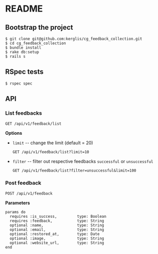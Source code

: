 # README

## Bootstrap the project

    $ git clone git@github.com:kerglis/cg_feedback_collection.git
    $ cd cg_feedback_collection
    $ bundle install
    $ rake db:setup
    $ rails s

## RSpec tests

    $ rspec spec

## API

### List feedbacks

    GET /api/v1/feedback/list

**Options**

* `limit` -- change the limit (default = 20)

  `GET /api/v1/feedback/list?limit=10`
* `filter` --  filter out respective feedbacks `successful` or `unsuccessful`

  `GET /api/v1/feedback/list?filter=unsuccessful&limit=100`

### Post feedback

    POST /api/v1/feedback

**Parameters**

    params do
      requires :is_success,         type: Boolean
      requires :feedback,           type: String
      optional :name,               type: String
      optional :email,              type: String
      optional :restored_at,        type: Date
      optional :image,              type: String
      optional :website_url,        type: String
    end